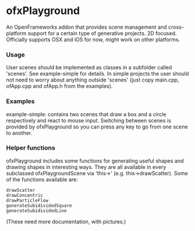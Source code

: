 # ofxPlayground

An OpenFrameworks addon that provides scene management and cross-platform support for a certain type of generative projects. 2D focused. Officially supports OSX and iOS for now, might work on other platforms.


### Usage

User scenes should be implemented as classes in a subfolder called 'scenes'. See example-simple for details. In simple projects the user should not need to worry about anything outside 'scenes' (just copy main.cpp, ofApp.cpp and ofApp.h from the examples). 


### Examples

example-simple: contains two scenes that draw a box and a circle respectively and react to mouse input. Switching between scenes is provided by ofxPlayground so you can press any key to go from one scene to another.


### Helper functions

ofxPlayground includes some functions for generating useful shapes and drawing shapes in interesting ways. They are all available in every subclassed ofxPlaygroundScene via 'this->' (e.g. this->drawScatter). Some of the functions available are:

    drawScatter
    drawConcentric
    drawParticleFlow
    generateSubidividedSquare
    generateSubidividedLine

(These need more documentation, with pictures.)



